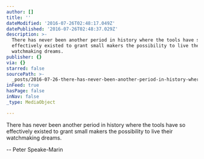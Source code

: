 ```yaml
---
author: []
title: ''
dateModified: '2016-07-26T02:48:17.049Z'
datePublished: '2016-07-26T02:48:37.029Z'
description: >-
  There has never been another period in history where the tools have so
  effectively existed to grant small makers the possibility to live their
  watchmaking dreams.
publisher: {}
via: {}
starred: false
sourcePath: >-
  _posts/2016-07-26-there-has-never-been-another-period-in-history-where-the-too.md
inFeed: true
hasPage: false
inNav: false
_type: MediaObject

---
```

There has never been another period in history where the tools have so effectively existed to grant small makers the possibility to live their watchmaking dreams.

-- Peter&nbsp;Speake-Marin